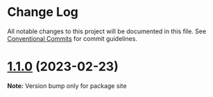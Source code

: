 # Change Log

All notable changes to this project will be documented in this file.
See [Conventional Commits](https://conventionalcommits.org) for commit guidelines.

# [1.1.0](https://github.com/imguolao/monaco-vue/compare/v0.0.5...v1.1.0) (2023-02-23)

**Note:** Version bump only for package site
